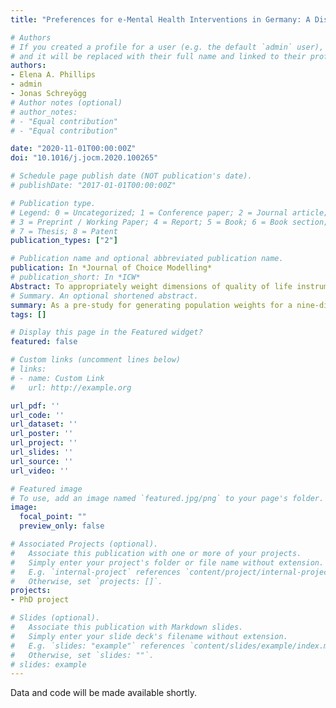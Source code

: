 ```yaml
---
title: "Preferences for e-Mental Health Interventions in Germany: A Discrete Choice Experiment"

# Authors
# If you created a profile for a user (e.g. the default `admin` user), write the username (folder name) here 
# and it will be replaced with their full name and linked to their profile.
authors:
- Elena A. Phillips
- admin
- Jonas Schreyögg
# Author notes (optional)
# author_notes:
# - "Equal contribution"
# - "Equal contribution"

date: "2020-11-01T00:00:00Z"
doi: "10.1016/j.jocm.2020.100265"

# Schedule page publish date (NOT publication's date).
# publishDate: "2017-01-01T00:00:00Z"

# Publication type.
# Legend: 0 = Uncategorized; 1 = Conference paper; 2 = Journal article;
# 3 = Preprint / Working Paper; 4 = Report; 5 = Book; 6 = Book section;
# 7 = Thesis; 8 = Patent
publication_types: ["2"]

# Publication name and optional abbreviated publication name.
publication: In *Journal of Choice Modelling*
# publication_short: In *ICW*
Abstract: To appropriately weight dimensions of quality of life instruments for health economic evalua- tions, population and patient preferences need to be elicited. Two commonly used elicitation methods for this purpose are discrete choice experiments (DCE) and case 2 best-worst scaling (BWS). These methods differ in terms of their cognitive burden, which is especially relevant when eliciting preferences among older people. Using a randomised experiment with respondents from an online panel, this paper examines the cognitive burden associated with colour-coded and level overlapped DCE, colour-coded BWS, and ‘standard’ BWS choice tasks in a complex health state valuation setting. Our sample included 469 individuals aged 65 and above. Based on both revealed and stated cognitive burden, we found that the DCE tasks were less cognitively burdensome than case 2 BWS. Colour coding case 2 BWS cannot be recommended as its effect on cognitive burden was less clear and the colour coding lead to undesired choice heuristics. Our results have implications for future health state valuations of complex quality of life instruments and at least serve as an example of assessing cognitive burden associated with different types of choice experiments.
# Summary. An optional shortened abstract.
summary: As a pre-study for generating population weights for a nine-dimensional well-being instrument among the eldery, we examined which type of choice experiment is less cognitively burdensome to survey respondents.
tags: []

# Display this page in the Featured widget?
featured: false

# Custom links (uncomment lines below)
# links:
# - name: Custom Link
#   url: http://example.org

url_pdf: ''
url_code: ''
url_dataset: ''
url_poster: ''
url_project: ''
url_slides: ''
url_source: ''
url_video: ''

# Featured image
# To use, add an image named `featured.jpg/png` to your page's folder. 
image:
  focal_point: ""
  preview_only: false

# Associated Projects (optional).
#   Associate this publication with one or more of your projects.
#   Simply enter your project's folder or file name without extension.
#   E.g. `internal-project` references `content/project/internal-project/index.md`.
#   Otherwise, set `projects: []`.
projects:
- PhD project

# Slides (optional).
#   Associate this publication with Markdown slides.
#   Simply enter your slide deck's filename without extension.
#   E.g. `slides: "example"` references `content/slides/example/index.md`.
#   Otherwise, set `slides: ""`.
# slides: example
---
```


Data and code will be made available shortly.


